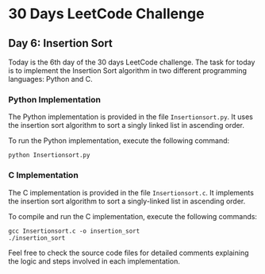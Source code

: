 # 30 Days LeetCode Challenge

## Day 6: Insertion Sort

Today is the 6th day of the 30 days LeetCode challenge. The task for today is to implement the Insertion Sort algorithm in two different programming languages: Python and C.

### Python Implementation

The Python implementation is provided in the file `Insertionsort.py`. It uses the insertion sort algorithm to sort a singly linked list in ascending order.

To run the Python implementation, execute the following command:
```
python Insertionsort.py
```

### C Implementation

The C implementation is provided in the file `Insertionsort.c`. It implements the insertion sort algorithm to sort a singly-linked list in ascending order.

To compile and run the C implementation, execute the following commands:
```
gcc Insertionsort.c -o insertion_sort
./insertion_sort
```

Feel free to check the source code files for detailed comments explaining the logic and steps involved in each implementation.

